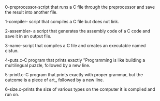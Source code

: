 0-preprocessor-script that runs a C file through the preprocessor and save the result into another file.

1-compiler- script that compiles a C file but does not link.

2-assembler- a script that generates the assembly code of a C code and save it in an output file.

3-name-script that compiles a C file and creates an executable named cisfun.

4-puts.c-C program that prints exactly "Programming is like building a multilingual puzzle, followed by a new line.

5-printf.c-C program that prints exactly with proper grammar, but the outcome is a piece of art,, followed by a new line.

6-size.c-prints the size of various types on the computer it is compiled and run on.


